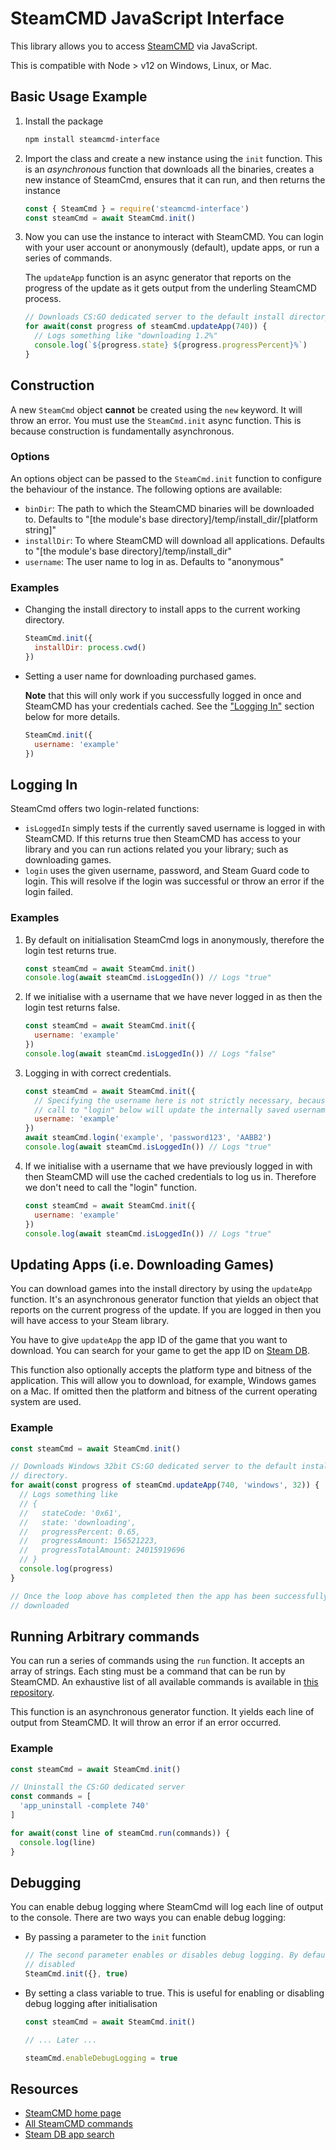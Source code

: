 # SteamCMD JavaScript Interface
This library allows you to access
[SteamCMD](https://developer.valvesoftware.com/wiki/SteamCMD) via JavaScript.

This is compatible with Node > v12 on Windows, Linux, or Mac.

## Basic Usage Example
1. Install the package
   ```sh
   npm install steamcmd-interface
   ```

2. Import the class and create a new instance using the `init` function. This
   is an _asynchronous_ function that downloads all the binaries, creates a new 
   instance of SteamCmd, ensures that it can run, and then returns the instance
   ```js
   const { SteamCmd } = require('steamcmd-interface')
   const steamCmd = await SteamCmd.init()
   ```

3. Now you can use the instance to interact with SteamCMD. You can login with
   your user account or anonymously (default), update apps, or run a series of
   commands.

   The `updateApp` function is an async generator that reports on the progress
   of the update as it gets output from the underling SteamCMD process.
   ```js
   // Downloads CS:GO dedicated server to the default install directory.
   for await(const progress of steamCmd.updateApp(740)) {
     // Logs something like "downloading 1.2%"
     console.log(`${progress.state} ${progress.progressPercent}%`)
   }
   ```

## Construction
A new `SteamCmd` object **cannot** be created using the `new` keyword. It will
throw an error. You must use the `SteamCmd.init` async function. This is because
construction is fundamentally asynchronous.

### Options
An options object can be passed to the `SteamCmd.init` function to configure
the behaviour of the instance. The following options are available:
- `binDir`: The path to which the SteamCMD binaries will be downloaded to.
  Defaults to "[the module's base directory]/temp/install_dir/[platform string]"
- `installDir`: To where SteamCMD will download all applications. Defaults to
  "[the module's base directory]/temp/install_dir"
- `username`: The user name to log in as. Defaults to "anonymous"

### Examples
- Changing the install directory to install apps to the current working
  directory.
  ```js
  SteamCmd.init({
    installDir: process.cwd()
  })
  ```
- Setting a user name for downloading purchased games.
  
  **Note** that this will only work if you successfully logged in once and
  SteamCMD has your credentials cached. See the ["Logging In"](#logging-in) 
  section below for more details.
  ```js
  SteamCmd.init({
    username: 'example'
  })
  ```

## Logging In
SteamCmd offers two login-related functions:
- `isLoggedIn` simply tests if the currently saved username is logged in with
  SteamCMD. If this returns true then SteamCMD has access to your library and
  you can run actions related you your library; such as downloading games.
- `login` uses the given username, password, and Steam Guard code to login.
  This will resolve if the login was successful or throw an error if the login
  failed.

### Examples
1. By default on initialisation SteamCmd logs in anonymously, therefore the
   login test returns true.
   ```js
   const steamCmd = await SteamCmd.init()
   console.log(await steamCmd.isLoggedIn()) // Logs "true"
   ```
2. If we initialise with a username that we have never logged in as then the
   login test returns false.
   ```js
   const steamCmd = await SteamCmd.init({
     username: 'example'
   })
   console.log(await steamCmd.isLoggedIn()) // Logs "false"
   ```
3. Logging in with correct credentials.
   ```js
   const steamCmd = await SteamCmd.init({
     // Specifying the username here is not strictly necessary, because the
     // call to "login" below will update the internally saved username. 
     username: 'example'
   })
   await steamCmd.login('example', 'password123', 'AABB2')
   console.log(await steamCmd.isLoggedIn()) // Logs "true"
   ```
4. If we initialise with a username that we have previously logged in with then
   SteamCMD will use the cached credentials to log us in. Therefore we don't
   need to call the "login" function.
   ```js
   const steamCmd = await SteamCmd.init({
     username: 'example'
   })
   console.log(await steamCmd.isLoggedIn()) // Logs "true"
   ```

## Updating Apps (i.e. Downloading Games)
You can download games into the install directory by using the `updateApp`
function. It's an asynchronous generator function that yields an object that
reports on the current progress of the update. If you are logged in then you
will have access to your Steam library.

You have to give `updateApp` the app ID of the game that you want to download.
You can search for your game to get the app ID on
[Steam DB](https://steamdb.info/search/?a=app).

This function also optionally accepts the platform type and bitness of the
application. This will allow you to download, for example, Windows games on a
Mac. If omitted then the platform and bitness of the current operating system
are used. 

### Example
```js
const steamCmd = await SteamCmd.init()

// Downloads Windows 32bit CS:GO dedicated server to the default install
// directory.
for await(const progress of steamCmd.updateApp(740, 'windows', 32)) {
  // Logs something like
  // {
  //   stateCode: '0x61',
  //   state: 'downloading',
  //   progressPercent: 0.65,
  //   progressAmount: 156521223,
  //   progressTotalAmount: 24015919696
  // }
  console.log(progress)
}

// Once the loop above has completed then the app has been successfully
// downloaded
```

## Running Arbitrary commands
You can run a series of commands using the `run` function. It accepts an array
of strings. Each sting must be a command that can be run by SteamCMD. An
exhaustive list of all available commands is available in
[this repository](https://github.com/dgibbs64/SteamCMD-Commands-List/blob/master/steamcmd_commands.txt).

This function is an asynchronous generator function. It yields each line of
output from SteamCMD. It will throw an error if an error occurred.

### Example
```js
const steamCmd = await SteamCmd.init()

// Uninstall the CS:GO dedicated server
const commands = [
  'app_uninstall -complete 740'
]

for await(const line of steamCmd.run(commands)) {
  console.log(line)
}
```

## Debugging
You can enable debug logging where SteamCmd will log each line of output to the
console. There are two ways you can enable debug logging:
- By passing a parameter to the `init` function
  ```js
  // The second parameter enables or disables debug logging. By default it's
  // disabled
  SteamCmd.init({}, true)
  ```
- By setting a class variable to true. This is useful for enabling or disabling
  debug logging after initialisation
  ```js
  const steamCmd = await SteamCmd.init()

  // ... Later ...

  steamCmd.enableDebugLogging = true
  ```

## Resources
- [SteamCMD home page](https://developer.valvesoftware.com/wiki/SteamCMD)
- [All SteamCMD commands](https://github.com/dgibbs64/SteamCMD-Commands-List)
- [Steam DB app search](https://steamdb.info/search/?a=app)
